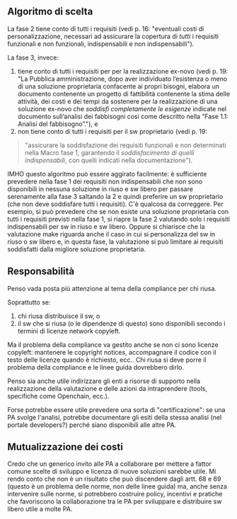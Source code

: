 ## Algoritmo di scelta

La fase 2 tiene conto di tutti i requisiti (vedi p. 16: "eventuali costi di
personalizzazione, necessari ad assicurare la copertura di *tutti* i requisiti
funzionali e non funzionali, indispensabili e non indispensabili").

La fase 3, invece:

  1. tiene conto di tutti i requisiti per per la realizzazione ex-novo (vedi p.
  19: "La Pubblica amministrazione, dopo aver individuato l’esistenza o meno di
  una soluzione proprietaria confacente ai propri bisogni, elabora un documento
  contenente un progetto di fattibilità contenente la stima delle attività, dei
  costi e dei tempi da sostenere per la realizzazione di una soluzione ex-novo
  che *soddisfi completamente le esigenze* indicate nel documento sull’analisi
  dei fabbisogni così come descritto nella “Fase 1.1: Analisi del
  fabbisogno”."), e
  2. non tiene conto di tutti i requisiti per il sw proprietario (vedi p. 19:

> "assicurare la soddisfazione dei requisiti funzionali e non determinati
nella Macro fase 1, garantendo il *soddisfacimento di quelli
indispensabili*, con quelli indicati nella documentazione").

IMHO questo algoritmo può essere aggirato facilmente: è sufficiente prevedere
nella fase 1 dei requisiti non indispensabili che non sono disponibili in
nessuna soluzione in riuso e sw libero per passare serenamente alla fase 3
saltando la 2 e quindi preferire un sw proprietario (che non deve soddisfare
tutti i requisiti). C'è qualcosa da correggere. Per esempio, si può prevedere
che se non esiste una soluzione proprietaria con tutti i requisiti previsti
nella fase 1, si riapre la fase 2 valutando solo i requisiti indispensabili per
sw in riuso e sw libero. Oppure si chiarisce che la valutazione make riguarda
anche il caso in cui si personalizza del sw in riuso o sw libero e, in questa
fase, la valutazione si può limitare ai requisiti soddisfatti dalla migliore
soluzione proprietaria.

## Responsabilità

Penso vada posta più attenzione al tema della compliance per chi riusa.

Soprattutto se:

   1. chi riusa distribuisce il sw, o
   2. il sw che si riusa (o le dipendenze di questo) sono disponibili
   secondo i termini di licenze network copyleft.

Ma il problema della compliance va gestito anche se non ci sono licenze
copyleft: mantenere le copyright notices, accompagnare il codice con il
testo delle licenze quando è richiesto, ecc..
Chi riusa si deve porre il problema della compliance e le linee guida
dovrebbero dirlo.

Penso sia anche utile indirizzare gli enti a risorse di supporto nella
realizzazione della valutazione e delle azioni da intraprendere (tools,
specifiche come Openchain, ecc.).

Forse potrebbe essere utile prevedere una sorta di "certificazione": se
una PA svolge l'analisi, potrebbe documentare gli esiti della stessa
analisi (nel portale developers?) perché siano disponibili alle altre
PA.

## Mutualizzazione dei costi

Credo che un generico invito alle PA a collaborare per mettere a fattor
comune scelte di sviluppo e licenza di nuove soluzioni sarebbe utile.
Mi rendo conto che non è un risultato che può discendere dagli artt. 68
e 69 (questo è un problema delle norme, non delle linee guida) ma, anche
senza intervenire sulle norme, si potrebbero costruire policy, incentivi
e pratiche che favoriscono la collaborazione tra le PA per sviluppare e
distribuire sw libero utile a molte PA.
